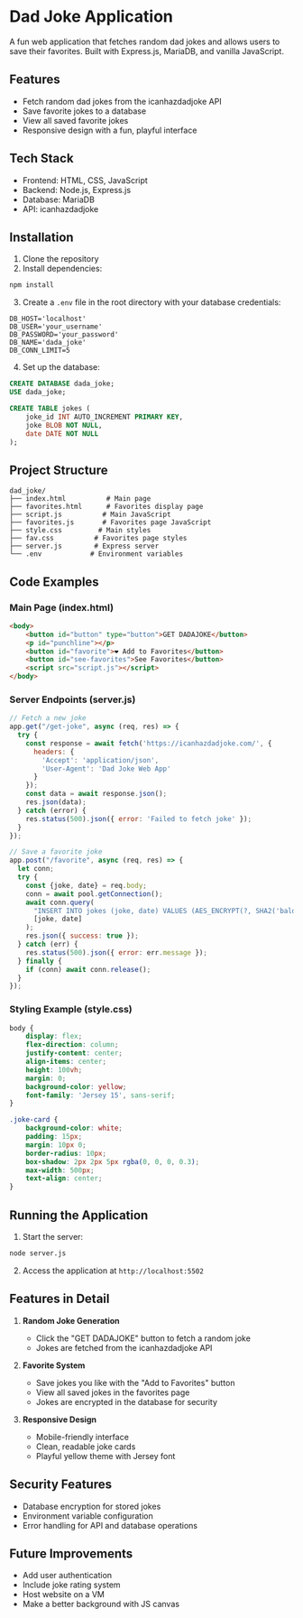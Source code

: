 
# Dad Joke Application

A fun web application that fetches random dad jokes and allows users to save their favorites. Built with Express.js, MariaDB, and vanilla JavaScript.

## Features

- Fetch random dad jokes from the icanhazdadjoke API
- Save favorite jokes to a database
- View all saved favorite jokes
- Responsive design with a fun, playful interface

## Tech Stack

- Frontend: HTML, CSS, JavaScript
- Backend: Node.js, Express.js
- Database: MariaDB
- API: icanhazdadjoke

## Installation

1. Clone the repository
2. Install dependencies:
```bash
npm install
```

3. Create a `.env` file in the root directory with your database credentials:
```env
DB_HOST='localhost'
DB_USER='your_username'
DB_PASSWORD='your_password'
DB_NAME='dada_joke'
DB_CONN_LIMIT=5
```

4. Set up the database:
```sql
CREATE DATABASE dada_joke;
USE dada_joke;

CREATE TABLE jokes (
    joke_id INT AUTO_INCREMENT PRIMARY KEY,
    joke BLOB NOT NULL,
    date DATE NOT NULL
);
```

## Project Structure

```plaintext
dad_joke/
├── index.html          # Main page
├── favorites.html      # Favorites display page
├── script.js          # Main JavaScript
├── favorites.js       # Favorites page JavaScript
├── style.css         # Main styles
├── fav.css          # Favorites page styles
├── server.js        # Express server
└── .env            # Environment variables
```

## Code Examples

### Main Page (index.html)
```html
<body>
    <button id="button" type="button">GET DADAJOKE</button>
    <p id="punchline"></p>
    <button id="favorite">❤️ Add to Favorites</button>
    <button id="see-favorites">See Favorites</button>
    <script src="script.js"></script>
</body>
```

### Server Endpoints (server.js)
```javascript
// Fetch a new joke
app.get("/get-joke", async (req, res) => {
  try {
    const response = await fetch('https://icanhazdadjoke.com/', {
      headers: {
        'Accept': 'application/json',
        'User-Agent': 'Dad Joke Web App'
      }
    });
    const data = await response.json();
    res.json(data);
  } catch (error) {
    res.status(500).json({ error: 'Failed to fetch joke' });
  }
});

// Save a favorite joke
app.post("/favorite", async (req, res) => {
  let conn;
  try {
    const {joke, date} = req.body;
    conn = await pool.getConnection();
    await conn.query(
      "INSERT INTO jokes (joke, date) VALUES (AES_ENCRYPT(?, SHA2('baldurerbest', 512)), ?)", 
      [joke, date]
    );
    res.json({ success: true });
  } catch (err) {
    res.status(500).json({ error: err.message });
  } finally {
    if (conn) await conn.release();
  }
});
```

### Styling Example (style.css)
```css
body {
    display: flex;
    flex-direction: column; 
    justify-content: center; 
    align-items: center;
    height: 100vh; 
    margin: 0; 
    background-color: yellow;
    font-family: 'Jersey 15', sans-serif;
}

.joke-card {
    background-color: white;
    padding: 15px;
    margin: 10px 0; 
    border-radius: 10px;
    box-shadow: 2px 2px 5px rgba(0, 0, 0, 0.3);
    max-width: 500px; 
    text-align: center;
}
```

## Running the Application

1. Start the server:
```bash
node server.js
```

2. Access the application at `http://localhost:5502`

## Features in Detail

1. **Random Joke Generation**
   - Click the "GET DADAJOKE" button to fetch a random joke
   - Jokes are fetched from the icanhazdadjoke API

2. **Favorite System**
   - Save jokes you like with the "Add to Favorites" button
   - View all saved jokes in the favorites page
   - Jokes are encrypted in the database for security

3. **Responsive Design**
   - Mobile-friendly interface
   - Clean, readable joke cards
   - Playful yellow theme with Jersey font

## Security Features

- Database encryption for stored jokes
- Environment variable configuration
- Error handling for API and database operations

## Future Improvements

- Add user authentication
- Include joke rating system
- Host website on a VM
- Make a better background with JS canvas 


